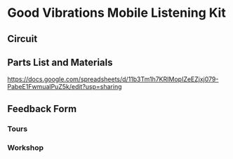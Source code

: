 # Good Vibrations Mobile Listening Kit

## Circuit

## Parts List and Materials

https://docs.google.com/spreadsheets/d/11b3Tm1h7KRIMopIZeEZjxj079-PabeE1FwmualPuZ5k/edit?usp=sharing

## Feedback Form

### Tours

### Workshop
